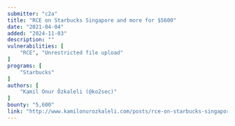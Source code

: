 ```yaml
---
submitter: "c2a"
title: "RCE on Starbucks Singapore and more for $5600"
date: "2021-04-04"
added: "2024-11-03"
description: ""
vulnerabilities: [
    "RCE", "Unrestricted file upload"
]
programs: [
    "Starbucks"
]
authors: [
    "Kamil Onur Özkaleli (@ko2sec)"
]
bounty: "5,600"
link: "http://www.kamilonurozkaleli.com/posts/rce-on-starbucks-singapore-and-more/"
---
```





